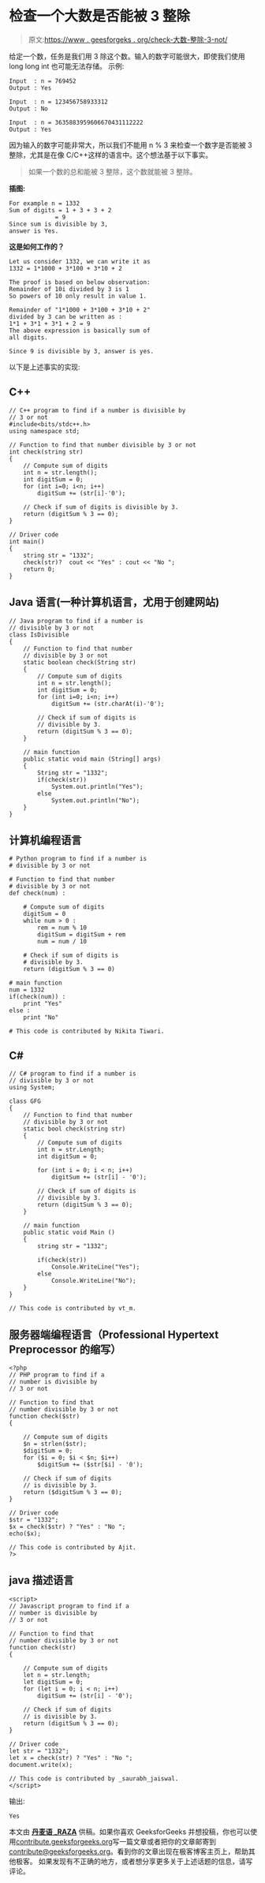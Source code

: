 # 检查一个大数是否能被 3 整除

> 原文:[https://www . geesforgeks . org/check-大数-整除-3-not/](https://www.geeksforgeeks.org/check-large-number-divisible-3-not/)

给定一个数，任务是我们用 3 除这个数。输入的数字可能很大，即使我们使用 long long int 也可能无法存储。
示例:

```
Input  : n = 769452
Output : Yes

Input  : n = 123456758933312
Output : No

Input  : n = 3635883959606670431112222
Output : Yes
```

因为输入的数字可能非常大，所以我们不能用 n % 3 来检查一个数字是否能被 3 整除，尤其是在像 C/C++这样的语言中。这个想法基于以下事实。

> 如果一个数的总和能被 3 整除，这个数就能被 3 整除。

**插图:**

```
For example n = 1332
Sum of digits = 1 + 3 + 3 + 2
             = 9
Since sum is divisible by 3,
answer is Yes.
```

**这是如何工作的？**

```
Let us consider 1332, we can write it as
1332 = 1*1000 + 3*100 + 3*10 + 2

The proof is based on below observation:
Remainder of 10i divided by 3 is 1
So powers of 10 only result in value 1.

Remainder of "1*1000 + 3*100 + 3*10 + 2"
divided by 3 can be written as : 
1*1 + 3*1 + 3*1 + 2 = 9
The above expression is basically sum of
all digits.

Since 9 is divisible by 3, answer is yes.
```

以下是上述事实的实现:

## C++

```
// C++ program to find if a number is divisible by
// 3 or not
#include<bits/stdc++.h>
using namespace std;

// Function to find that number divisible by 3 or not
int check(string str)
{
    // Compute sum of digits
    int n = str.length();
    int digitSum = 0;
    for (int i=0; i<n; i++)
        digitSum += (str[i]-'0');

    // Check if sum of digits is divisible by 3.
    return (digitSum % 3 == 0);
}

// Driver code
int main()
{
    string str = "1332";
    check(str)?  cout << "Yes" : cout << "No ";
    return 0;
}
```

## Java 语言(一种计算机语言，尤用于创建网站)

```
// Java program to find if a number is
// divisible by 3 or not
class IsDivisible
{
    // Function to find that number
    // divisible by 3 or not
    static boolean check(String str)
    {
        // Compute sum of digits
        int n = str.length();
        int digitSum = 0;
        for (int i=0; i<n; i++)
            digitSum += (str.charAt(i)-'0');

        // Check if sum of digits is
        // divisible by 3.
        return (digitSum % 3 == 0);
    }

    // main function
    public static void main (String[] args)
    {
        String str = "1332";
        if(check(str))
            System.out.println("Yes");
        else
            System.out.println("No");
    }
}
```

## 计算机编程语言

```
# Python program to find if a number is
# divisible by 3 or not

# Function to find that number
# divisible by 3 or not
def check(num) :

    # Compute sum of digits
    digitSum = 0
    while num > 0 :
        rem = num % 10
        digitSum = digitSum + rem
        num = num / 10

    # Check if sum of digits is
    # divisible by 3.
    return (digitSum % 3 == 0)

# main function
num = 1332
if(check(num)) :
    print "Yes"
else :
    print "No"

# This code is contributed by Nikita Tiwari.
```

## C#

```
// C# program to find if a number is
// divisible by 3 or not
using System;

class GFG
{
    // Function to find that number
    // divisible by 3 or not
    static bool check(string str)
    {
        // Compute sum of digits
        int n = str.Length;
        int digitSum = 0;

        for (int i = 0; i < n; i++)
            digitSum += (str[i] - '0');

        // Check if sum of digits is
        // divisible by 3.
        return (digitSum % 3 == 0);
    }

    // main function
    public static void Main ()
    {
        string str = "1332";

        if(check(str))
            Console.WriteLine("Yes");
        else
            Console.WriteLine("No");
    }
}

// This code is contributed by vt_m.
```

## 服务器端编程语言（Professional Hypertext Preprocessor 的缩写）

```
<?php
// PHP program to find if a
// number is divisible by
// 3 or not

// Function to find that
// number divisible by 3 or not
function check($str)
{

    // Compute sum of digits
    $n = strlen($str);
    $digitSum = 0;
    for ($i = 0; $i < $n; $i++)
        $digitSum += ($str[$i] - '0');

    // Check if sum of digits
    // is divisible by 3.
    return ($digitSum % 3 == 0);
}

// Driver code
$str = "1332";
$x = check($str) ? "Yes" : "No ";
echo($x);

// This code is contributed by Ajit.
?>
```

## java 描述语言

```
<script>
// Javascript program to find if a
// number is divisible by
// 3 or not

// Function to find that
// number divisible by 3 or not
function check(str)
{

    // Compute sum of digits
    let n = str.length;
    let digitSum = 0;
    for (let i = 0; i < n; i++)
        digitSum += (str[i] - '0');

    // Check if sum of digits
    // is divisible by 3.
    return (digitSum % 3 == 0);
}

// Driver code
let str = "1332";
let x = check(str) ? "Yes" : "No ";
document.write(x);

// This code is contributed by _saurabh_jaiswal.
</script>
```

输出:

```
Yes
```

本文由 [**丹麦语 _RAZA**](https://www.facebook.com/danish.raza.98096721) 供稿。如果你喜欢 GeeksforGeeks 并想投稿，你也可以使用[contribute.geeksforgeeks.org](http://www.contribute.geeksforgeeks.org)写一篇文章或者把你的文章邮寄到 contribute@geeksforgeeks.org。看到你的文章出现在极客博客主页上，帮助其他极客。
如果发现有不正确的地方，或者想分享更多关于上述话题的信息，请写评论。